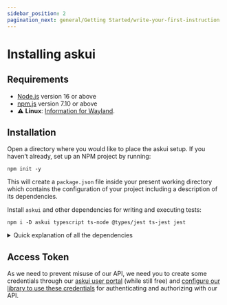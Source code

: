 ```yaml
---
sidebar_position: 2
pagination_next: general/Getting Started/write-your-first-instruction
---
```


# Installing askui

## Requirements

- [Node.js](https://nodejs.org/) version 16 or above
- [npm.js](https://www.npmjs.com/) version 7.10 or above
- :warning: **Linux**: [Information for Wayland](../07-Troubleshooting/linux.md#wayland).

## Installation

Open a directory where you would like to place the askui setup. If you haven’t already, set up an NPM project by running:

```shell
npm init -y
```

This will create a `package.json` file inside your present working directory which contains the configuration of your project including a description of its dependencies.

Install `askui` and other dependencies for writing and executing tests:

```shell
npm i -D askui typescript ts-node @types/jest ts-jest jest
```

<details>
  <summary>Quick explanation of all the dependencies</summary>

- [askui](https://www.npmjs.com/package/askui): Controlling a multitude of operating systems with commands based on automatically detected screen elements etc.
- [typescript](https://www.npmjs.com/package/typescript): Allowing you to write your tests in [TypeScript](https://www.typescriptlang.org/) instead of JavaScript
- [ts-node](https://www.npmjs.com/package/ts-node): TypeScript execution and REPL for node.js, with source map and native ESM support.
- [jest](https://www.npmjs.com/package/jest): Allowing you to write and run tests (`describe`, `it`, assertions, mocking etc.)
- [ts-jest](https://www.npmjs.com/package/ts-jest): A Jest transformer with source map support that lets you use Jest to test projects written in TypeScript
- [@types/jest](https://www.npmjs.com/package/@types/jest): Types for Jest

</details>

## Access Token

As we need to prevent misuse of our API, we need you to create some credentials through our [askui user portal](https://app.askui.com/) (while still free) and [configure our library to use these credentials](../../api/Configuration/askui-ui-control-client#credentials) for authenticating and authorizing with our API.
